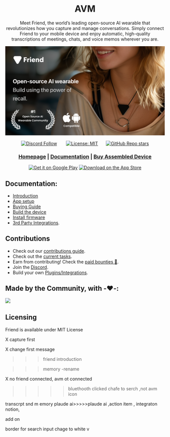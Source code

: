 <div align="center">

# **AVM**

Meet Friend, the world’s leading open-source AI wearable that revolutionizes how you capture and manage conversations. Simply connect Friend to your mobile device and enjoy automatic, high-quality
transcriptions of meetings, chats, and voice memos wherever you are.

![Friend Image](/docs/images/friend_banner.png)

[![Discord Follow](https://dcbadge.vercel.app/api/server/ZutWMTJnwA?style=flat)](https://discord.gg/ZutWMTJnwA) &ensp;&ensp;&ensp;
[![License: MIT](https://img.shields.io/badge/License-MIT-yellow.svg)](https://opensource.org/licenses/MIT)&ensp;&ensp;&ensp;
[![GitHub Repo stars](https://img.shields.io/github/stars/BasedHardware/Friend)](https://github.com/BasedHardware/Friend)

<h3>

[Homepage](https://basedhardware.com/) | [Documentation](https://docs.basedhardware.com/) | [Buy Assembled Device](https://basedhardware.com)

</h3>

[<img src='https://upload.wikimedia.org/wikipedia/commons/7/78/Google_Play_Store_badge_EN.svg' alt='Get it on Google Play' height="50px" width="180px">](https://play.google.com/store/apps/details?id=com.craftech360.avm)
[<img src='https://apple-resources.s3.amazonaws.com/media-badges/download-on-the-app-store/black/en-us.svg' alt="Download on the App Store" height="50px" width="180px">](https://apps.apple.com/us/app/friend-ai-wearable/id6502156163)

</div>

[//]: # "## Features"
[//]: #
[//]: # "- **Real-Time AI Audio Processing**: Leverage powerful on-device AI capabilities for real-time audio analysis."
[//]: # "- **Low-powered Bluetooth**: Capture audio for 24h+ on a small button battery"
[//]: # "- **Open-Source Software**: Access and contribute to the pin's software stack, designed with openness and community collaboration in mind."
[//]: # "- **Wearable Design**: Experience unparalleled convenience with ergonomic and lightweight design, perfect for everyday wear."

## Documentation:

- [Introduction](https://docs.basedhardware.com/)
- [App setup](https://docs.basedhardware.com/get_started/Setup/)
- [Buying Guide](https://docs.basedhardware.com/assembly/Buying_Guide/)
- [Build the device](https://docs.basedhardware.com/assembly/Build_the_device/)
- [Install firmware](https://docs.basedhardware.com/assembly/Install_firmware/)
- [3rd Party Integrations](https://docs.basedhardware.com/developer/plugins/Introduction/).

## Contributions

- Check out our [contributions guide](https://docs.basedhardware.com/developer/Contribution/).
- Check out the [current tasks](https://github.com/BasedHardware/Friend/issues).
- Earn from contributing! Check the [paid bounties 🤑](https://github.com/BasedHardware/Friend/issues?q=is:open+is:issue+label:%22Paid+Bounty+%F0%9F%92%B0%22).
- Join the [Discord](https://discord.gg/ZutWMTJnwA).
- Build your own [Plugins/Integrations](https://docs.basedhardware.com/developer/plugins/Introduction/).

[//]: # "## More links:"
[//]: #
[//]: # "- [Contributing](https://docs.basedhardware.com/developer/Contribution/)"
[//]: # "- [Support](https://docs.basedhardware.com/info/Support/)"
[//]: # "- [BLE Protocol](https://docs.basedhardware.com/developer/Protocol/)"
[//]: # "- [Plugins](https://docs.basedhardware.com/developer/Plugins/)"

## Made by the Community, with -❤️-:

<a href="https://github.com/BasedHardware/Friend/graphs/contributors">
  <img src="https://contrib.rocks/image?repo=BasedHardware/Friend" />
</a>

## Licensing

Friend is available under MIT License

X capture first

X change first message

> > > friend introduction

> > > memory -rename

X no friend connected, avm ot connected

> > > > > bluethooth clicked chafe to serch ,not avm icon

transcrpt snd m emory plaude ai>>>>>plaude ai ,action item , integraton notion,

add on

border for search input chage to white
v